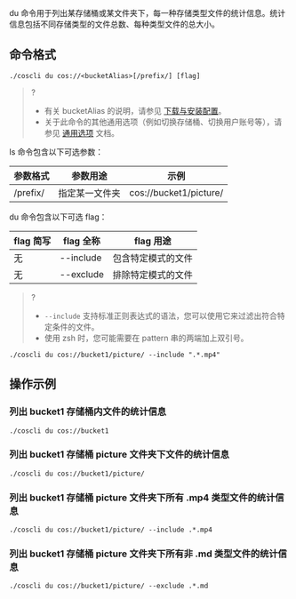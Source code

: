 
du 命令用于列出某存储桶或某文件夹下，每一种存储类型文件的统计信息。统计信息包括不同存储类型的文件总数、每种类型文件的总大小。

## 命令格式

```plaintext
./coscli du cos://<bucketAlias>[/prefix/] [flag]
```

>? 
>- 有关 bucketAlias 的说明，请参见 [下载与安装配置](https://cloud.tencent.com/document/product/436/63144#alias)。
>- 关于此命令的其他通用选项（例如切换存储桶、切换用户账号等），请参见 [通用选项](https://cloud.tencent.com/document/product/436/71763) 文档。
>

ls 命令包含以下可选参数：

| 参数格式 | 参数用途       | 示例                 |
| -------- | -------------- | -------------------- |
| /prefix/ | 指定某一文件夹 | cos://bucket1/picture/ |

du 命令包含以下可选 flag：

| flag 简写 | flag 全称     | flag 用途                |
| --------- | ------------- | ------------------------ |
|    无       | --include     | 包含特定模式的文件       |
|      无       | --exclude     | 排除特定模式的文件       |

>? 
>- `--include` 支持标准正则表达式的语法，您可以使用它来过滤出符合特定条件的文件。
>- 使用 zsh 时，您可能需要在 pattern 串的两端加上双引号。
```plaintext
./coscli du cos://bucket1/picture/ --include ".*.mp4"
```

## 操作示例

### 列出 bucket1 存储桶内文件的统计信息

```plaintext
./coscli du cos://bucket1
```

### 列出 bucket1 存储桶 picture 文件夹下文件的统计信息

```plaintext
./coscli du cos://bucket1/picture/
```

### 列出 bucket1 存储桶 picture 文件夹下所有 .mp4 类型文件的统计信息

```plaintext
./coscli du cos://bucket1/picture/ --include .*.mp4
```

### 列出 bucket1 存储桶 picture 文件夹下所有非 .md 类型文件的统计信息

```plaintext
./coscli du cos://bucket1/picture/ --exclude .*.md
```
